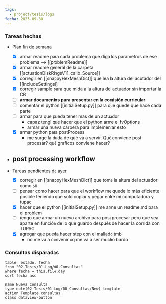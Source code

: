 ```yaml
---
tags:
  - project/tesis/logs
fecha: 2023-09-30
---
```



### Tareas hechas
- Plan fin  de semana
	- [x] armar readme para cada problema que diga los parametros de ese problema --> [[problemReadme]]
	- [x] armar readme general de la carpeta [[actuationDiskRingsV11_calib_Source]]
	- [x] corregir en [[snappyHexMeshDict]] que lea la altura del acutador del [[includeSettings]]
	- [x] corregir sample para que mida a la altura del actuador sin importar la CB
	- [ ] **armar documentos para presentar en la comisión curricular**
	- [ ] comentar el python [[initialSetup.py]] para que quede que hace cada parte
	- [ ] armar para que pueda tener mas de un actuador
		- capaz tengl que hacer que el python arme el fvOptions
		- armar una nueva carpera para implementar esto
	- [x] armar python para postProcess
		- me surge la duda de qué va a servir. Qué conviene post procesar? qué graficos conviene hacer?

 - post processing workflow
	 - 

 - Tareas pendientes de ayer
	- [x] corregir en [[snappyHexMeshDict]] que tome la altura del actuador como `$H`
	- [ ] pensar como hacer para que el workflow me quede lo más eficiente posible teniendo que solo copiar y pegar entre mi computadora y tupac
	- [x] hacer que el python [[initialSetup.py]] me arme un readme.md para el problem
	- [ ] tengo que armar un nuevo archivo para post procesar pero que sea aparte en función de lo que guardo después de hacer la corrida con TUPAC
	- [x] agregar que pueda hacer step con el mallado tmb
		- no me va a convenir xq me va a ser mucho bardo

### Consultas disparadas
 ```dataview
table  estado, fecha
from "02-Tesis/01-Log/00-Consultas"
where fecha = this.file.day
sort fecha asc
```
```button
name Nueva Consulta
type note(02-Tesis/01-Log/00-Consultas/New) template
action Template consultas
class dataview-button
```